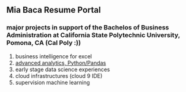 ## Mia Baca Resume Portal 
### major projects in support of the Bachelos of Business Administration at California State Polytechnic University, Pomona, CA (Cal Poly :)) 
1. business intelligence for excel 
2. [advanced analytics, Python/Pandas](https://github.com/miabaca/miabaca/blob/main/Project%205%20%26%206%2C%20Ulta_Quartiles.ipynb)
4. early stage data science experiences 
5. cloud infrastructures (cloud 9 IDE) 
6. supervision machine learning 
